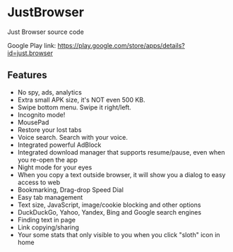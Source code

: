 # JustBrowser
Just Browser source code 

Google Play link: https://play.google.com/store/apps/details?id=just.browser

## Features
* No spy, ads, analytics
* Extra small APK size, it's NOT even 500 KB.
* Swipe bottom menu. Swipe it right/left.
* Incognito mode!
* MousePad
* Restore your lost tabs
* Voice search. Search with your voice.
* Integrated powerful AdBlock
* Integrated download manager that supports resume/pause, even when you re-open the app
* Night mode for your eyes
* When you copy a text outside browser, it will show you a dialog to easy access to web
* Bookmarking, Drag-drop Speed Dial
* Easy tab management
* Text size, JavaScript, image/cookie blocking and other options
* DuckDuckGo, Yahoo, Yandex, Bing and Google search engines
* Finding text in page
* Link copying/sharing
* Your some stats that only visible to you when you click "sloth" icon in home

